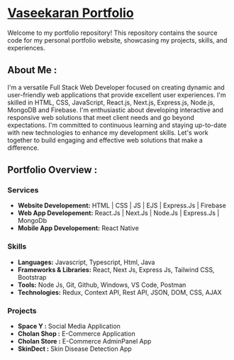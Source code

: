 ﻿# [Vaseekaran Portfolio](https://vaseekaran.vercel.app/)
Welcome to my portfolio repository! This repository contains the source code for my personal portfolio website, showcasing my projects, skills, and experiences.

## About Me :
I'm a versatile Full Stack Web Developer focused on creating dynamic and user-friendly web applications that provide excellent user experiences. I'm skilled in HTML, CSS, JavaScript, React.js, Next.js, Express.js, Node.js, MongoDB and Firebase. I'm enthusiastic about developing interactive and responsive web solutions that meet client needs and go beyond expectations. I'm committed to continuous learning and staying up-to-date with new technologies to enhance my development skills. Let's work together to build engaging and effective web solutions that make a difference.

## Portfolio Overview :

### Services
- **Website Developement:** HTML | CSS | JS | EJS | Express.Js | Firebase
- **Web App Developement:** React.Js | Next.Js | Node.Js | Express.Js | MongoDb
- **Mobile App Developement:** React Native

### Skills
- **Languages:** Javascript, Typescript, Html, Java
- **Frameworks & Libraries:** React, Next Js, Express Js, Tailwind CSS, Bootstrap
- **Tools:** Node Js, Git, Github, Windows, VS Code, Postman
- **Technologies:**  Redux, Context API, Rest API, JSON, DOM, CSS, AJAX

### Projects
- **Space Y :** Social Media Application
- **Cholan Shop :** E-Commerce Application
- **Cholan Store :** E-Commerce AdminPanel App
- **SkinDect :** Skin Disease Detection App

